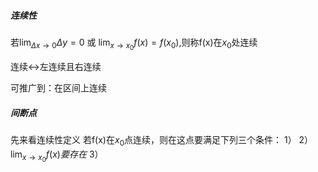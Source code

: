 ##### 连续性
若$\lim_{ \Delta x \to 0 }\Delta y=0$ 或 $\lim_{ x \to x_{0} }f(x)=f(x_{0})$,则称f(x)在$x_{0}$处连续

连续$\leftrightarrow$左连续且右连续

可推广到：在区间上连续

##### 间断点
先来看连续性定义
若f(x)在$x_{0}$点连续，则在这点要满足下列三个条件：
1）
2）$\lim_{ x \to x_{0} }f(x)要存在$
3）